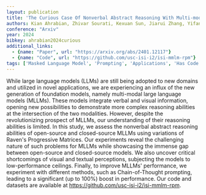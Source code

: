 ```yaml
---
layout: publication
title: 'The Curious Case Of Nonverbal Abstract Reasoning With Multi-modal Large Language Models'
authors: Kian Ahrabian, Zhivar Sourati, Kexuan Sun, Jiarui Zhang, Yifan Jiang, Fred Morstatter, Jay Pujara
conference: "Arxiv"
year: 2024
bibkey: ahrabian2024curious
additional_links:
  - {name: "Paper", url: "https://arxiv.org/abs/2401.12117"}
  - {name: "Code", url: "https://github.com/usc-isi-i2/isi-mmlm-rpm"}
tags: ['Masked Language Model', 'Prompting', 'Applications', 'Has Code']
---
```

While large language models (LLMs) are still being adopted to new domains and
utilized in novel applications, we are experiencing an influx of the new
generation of foundation models, namely multi-modal large language models
(MLLMs). These models integrate verbal and visual information, opening new
possibilities to demonstrate more complex reasoning abilities at the
intersection of the two modalities. However, despite the revolutionizing
prospect of MLLMs, our understanding of their reasoning abilities is limited.
In this study, we assess the nonverbal abstract reasoning abilities of
open-source and closed-source MLLMs using variations of Raven's Progressive
Matrices. Our experiments reveal the challenging nature of such problems for
MLLMs while showcasing the immense gap between open-source and closed-source
models. We also uncover critical shortcomings of visual and textual
perceptions, subjecting the models to low-performance ceilings. Finally, to
improve MLLMs' performance, we experiment with different methods, such as
Chain-of-Thought prompting, leading to a significant (up to 100%) boost in
performance. Our code and datasets are available at
https://github.com/usc-isi-i2/isi-mmlm-rpm.
